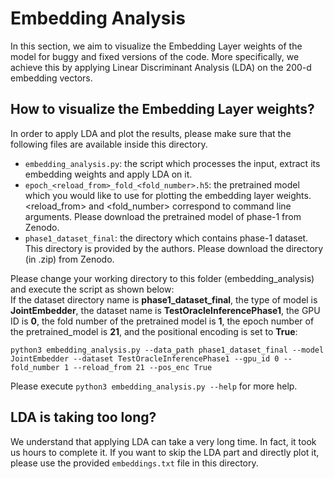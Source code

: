 # Embedding Analysis
In this section, we aim to visualize the Embedding Layer weights of the model for buggy and fixed versions of the code. More specifically, we achieve this by applying Linear Discriminant Analysis (LDA) on the 200-d embedding vectors.

## How to visualize the Embedding Layer weights?
In order to apply LDA and plot the results, please make sure that the following files are available inside this directory.

- `embedding_analysis.py`: the script which processes the input, extract its embedding weights and apply LDA on it.
- `epoch_<reload_from>_fold_<fold_number>.h5`: the pretrained model which you would like to use for plotting the embedding layer weights. \<reload_from\> and \<fold_number\> correspond to command line arguments. Please download the pretrained model of phase-1 from Zenodo.
- `phase1_dataset_final`: the directory which contains phase-1 dataset. This directory is provided by the authors. Please download the directory (in .zip) from Zenodo.

Please change your working directory to this folder (embedding_analysis) and execute the script as shown below:  
If the dataset directory name is **phase1_dataset_final**, the type of model is **JointEmbedder**, the dataset name is **TestOracleInferencePhase1**, the GPU ID is **0**, the fold number of the pretrained model is **1**, the epoch number of the pretrained_model is **21**, and the positional encoding is set to **True**:

```
python3 embedding_analysis.py --data_path phase1_dataset_final --model JointEmbedder --dataset TestOracleInferencePhase1 --gpu_id 0 --fold_number 1 --reload_from 21 --pos_enc True
```

Please execute `python3 embedding_analysis.py --help` for more help.

## LDA is taking too long?
We understand that applying LDA can take a very long time. In fact, it took us hours to complete it. If you want to skip the LDA part and directly plot it, please use the provided `embeddings.txt` file in this directory.